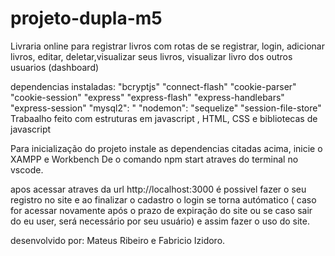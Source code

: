 # projeto-dupla-m5
Livraria online  para registrar livros 
com rotas de se registrar, login, adicionar livros, editar, deletar,visualizar seus livros, visualizar livro dos outros usuarios (dashboard) 

dependencias instaladas:
"bcryptjs" 
   "connect-flash"
    "cookie-parser"
    "cookie-session"
    "express"
    "express-flash"
    "express-handlebars"
    "express-session"
    "mysql2": "
    "nodemon": 
    "sequelize"
    "session-file-store"
Trabaalho  feito com estruturas em javascript , HTML, CSS e  bibliotecas de  javascript

Para inicialização do projeto  instale as dependencias  citadas acima, inicie o XAMPP e Workbench
De o comando npm start atraves do terminal no vscode.

apos acessar atraves da url http://localhost:3000 é possivel  fazer o seu registro no site e ao finalizar o cadastro o login se torna autómatico ( caso for acessar novamente após o prazo de expiração do site ou se caso sair do eu user, será necessário por seu usuário)  e assim fazer o uso do site.

desenvolvido por:
Mateus Ribeiro e Fabricio Izidoro.
